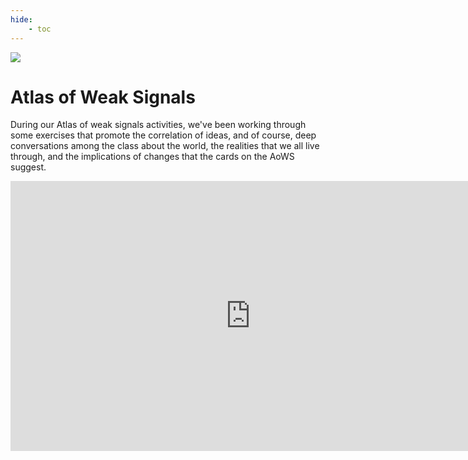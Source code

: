 ```yaml
---
hide:
    - toc
---
```


![](../images/AoWS.png)

# Atlas of Weak Signals

During our Atlas of weak signals activities, we've been working through some exercises that promote the correlation of ideas, and of course, deep conversations among the class about the world, the realities that we all live through, and the implications of changes that the cards on the AoWS suggest.


<iframe width="768" height="432" src="https://miro.com/app/live-embed/uXjVNcVo8gg=/?moveToViewport=57443,24626,7702,5222&embedId=358883566221" frameborder="0" scrolling="no" allow="fullscreen; clipboard-read; clipboard-write" allowfullscreen></iframe>


